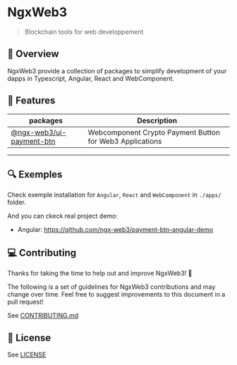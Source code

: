 # NgxWeb3

> Blockchain tools for web developpement

## 👀 Overview

NgxWeb3 provide a collection of packages to simplify development of your dapps in Typescript, Angular, React and WebComponent.

## 🚀 Features

| **packages**      |  Description  |
|--------------|----|
| [@ngx-web3/ui-payment-btn](./libs/ui/payment-btn/README.md)      | Webcomponent Crypto Payment Button for Web3 Applications |

<hr/>


## 🔍 Exemples

Check exemple installation for `Angular`, `React` and `WebComponent` in `./apps/` folder.

And you can ckeck real project demo:
- Angular: https://github.com/ngx-web3/payment-btn-angular-demo

## 💻 Contributing

Thanks for taking the time to help out and improve NgxWeb3! 🎉

The following is a set of guidelines for NgxWeb3 contributions and may change over time. Feel free to suggest improvements to this document in a pull request!

See [CONTRIBUTING.md](CONTRIBUTING.md)

## 📃 License

See [LICENSE](LICENSE)




